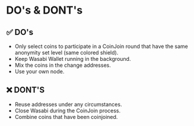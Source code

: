 # DO's & DONT's

## ✅ DO's

* Only select coins to participate in a CoinJoin round that have the same anonymity set level (same colored shield).
* Keep Wasabi Wallet running in the background.
* Mix the coins in the change addresses.
* Use your own node.

## ❌ DONT'S

* Reuse addresses under any circumstances.
* Close Wasabi during the CoinJoin process.
* Combine coins that have been coinjoined.&#x20;

